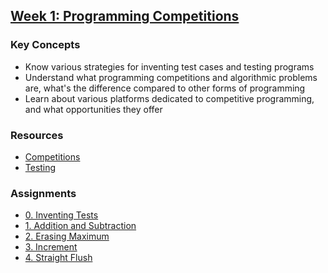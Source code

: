 ## [Week 1: Programming Competitions](1_programming_competitions)
### Key Concepts
* Know various strategies for inventing test cases and testing programs
* Understand what programming competitions and algorithmic problems are, what's the difference compared to other forms of programming
* Learn about various platforms dedicated to competitive programming, and what opportunities they offer

### Resources
* [Competitions](1_programming_competitions/competitions.pdf)
* [Testing](1_programming_competitions/testing.pdf)

### Assignments
* [0. Inventing Tests](1_programming_competitions/README.md#inventing-tests)
* [1. Addition and Subtraction](1_programming_competitions/README.md#addition-and-subtraction)
* [2. Erasing Maximum](1_programming_competitions/README.md#erasing-maximum)
* [3. Increment](1_programming_competitions/README.md#increment)
* [4. Straight Flush](1_programming_competitions/README.md#straight-flush)
